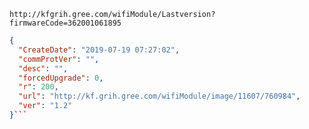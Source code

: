 `http://kfgrih.gree.com/wifiModule/Lastversion?firmwareCode=362001061895`

```json
{
  "CreateDate": "2019-07-19 07:27:02",
  "commProtVer": "",
  "desc": "",
  "forcedUpgrade": 0,
  "r": 200,
  "url": "http://kf.grih.gree.com/wifiModule/image/11607/760984",
  "ver": "1.2"
}```